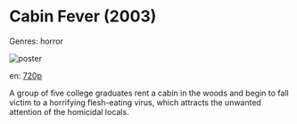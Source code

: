 # Cabin Fever (2003)

Genres: horror

![poster](http://image.tmdb.org/t/p/w500/pDFFHha2KwW6ZjvrZQtXaS6PIYV.jpg)

en:
  [720p](magnet:?xt=urn:btih:B3991724D2C4727B36A22AA4FB242381102A9323&tr=udp://glotorrents.pw:6969/announce&tr=udp://tracker.opentrackr.org:1337/announce&tr=udp://torrent.gresille.org:80/announce&tr=udp://tracker.openbittorrent.com:80&tr=udp://tracker.coppersurfer.tk:6969&tr=udp://tracker.leechers-paradise.org:6969&tr=udp://p4p.arenabg.ch:1337&tr=udp://tracker.internetwarriors.net:1337)
  


A group of five college graduates rent a cabin in the woods and begin to fall victim to a horrifying flesh-eating virus, which attracts the unwanted attention of the homicidal locals.